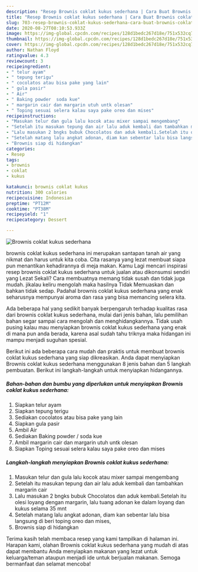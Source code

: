 ```yaml
---
description: "Resep Brownis coklat kukus sederhana | Cara Buat Brownis coklat kukus sederhana Yang Sedap"
title: "Resep Brownis coklat kukus sederhana | Cara Buat Brownis coklat kukus sederhana Yang Sedap"
slug: 703-resep-brownis-coklat-kukus-sederhana-cara-buat-brownis-coklat-kukus-sederhana-yang-sedap
date: 2020-08-27T08:10:53.933Z
image: https://img-global.cpcdn.com/recipes/128d1bedc267d18e/751x532cq70/brownis-coklat-kukus-sederhana-foto-resep-utama.jpg
thumbnail: https://img-global.cpcdn.com/recipes/128d1bedc267d18e/751x532cq70/brownis-coklat-kukus-sederhana-foto-resep-utama.jpg
cover: https://img-global.cpcdn.com/recipes/128d1bedc267d18e/751x532cq70/brownis-coklat-kukus-sederhana-foto-resep-utama.jpg
author: Nathan Floyd
ratingvalue: 4.3
reviewcount: 3
recipeingredient:
- " telur ayam"
- " tepung terigu"
- " cocolatos atau bisa pake yang lain"
- " gula pasir"
- " Air"
- " Baking powder  soda kue"
- " margarin cair dan margarin utuh untk olesan"
- " Toping sesuai selera kalau saya pake oreo dan mises"
recipeinstructions:
- "Masukan telur dan gula lalu kocok atau mixer sampai mengembang"
- "Setelah itu masukan tepung dan air lalu aduk kembali dan tambahkan margarin cair"
- "Lalu masukan 2 bngks bubuk Chocolatos dan aduk kembali.Setelah itu olesi loyang dengan margarin, lalu tuang adonan ke dalam loyang dan kukus selama 35 mnt"
- "Setelah matang lalu angkat adonan, diam kan sebentar lalu bisa langsung di beri toping oreo dan mises,"
- "Brownis siap di hidangkan"
categories:
- Resep
tags:
- brownis
- coklat
- kukus

katakunci: brownis coklat kukus 
nutrition: 300 calories
recipecuisine: Indonesian
preptime: "PT12M"
cooktime: "PT38M"
recipeyield: "1"
recipecategory: Dessert

---
```



![Brownis coklat kukus sederhana](https://img-global.cpcdn.com/recipes/128d1bedc267d18e/751x532cq70/brownis-coklat-kukus-sederhana-foto-resep-utama.jpg)


brownis coklat kukus sederhana ini merupakan santapan tanah air yang nikmat dan harus untuk kita coba. Cita rasanya yang lezat membuat siapa pun menantikan kehadirannya di meja makan.
Kamu Lagi mencari inspirasi resep brownis coklat kukus sederhana untuk jualan atau dikonsumsi sendiri yang Lezat Sekali? Cara membuatnya memang tidak susah dan tidak juga mudah. jikalau keliru mengolah maka hasilnya Tidak Memuaskan dan bahkan tidak sedap. Padahal brownis coklat kukus sederhana yang enak seharusnya mempunyai aroma dan rasa yang bisa memancing selera kita.



Ada beberapa hal yang sedikit banyak berpengaruh terhadap kualitas rasa dari brownis coklat kukus sederhana, mulai dari jenis bahan, lalu pemilihan bahan segar sampai cara mengolah dan menghidangkannya. Tidak usah pusing kalau mau menyiapkan brownis coklat kukus sederhana yang enak di mana pun anda berada, karena asal sudah tahu triknya maka hidangan ini mampu menjadi suguhan spesial.


Berikut ini ada beberapa cara mudah dan praktis untuk membuat brownis coklat kukus sederhana yang siap dikreasikan. Anda dapat menyiapkan Brownis coklat kukus sederhana menggunakan 8 jenis bahan dan 5 langkah pembuatan. Berikut ini langkah-langkah untuk menyiapkan hidangannya.

<!--inarticleads1-->

##### Bahan-bahan dan bumbu yang diperlukan untuk menyiapkan Brownis coklat kukus sederhana:

1. Siapkan  telur ayam
1. Siapkan  tepung terigu
1. Sediakan  cocolatos atau bisa pake yang lain
1. Siapkan  gula pasir
1. Ambil  Air
1. Sediakan  Baking powder / soda kue
1. Ambil  margarin cair dan margarin utuh untk olesan
1. Siapkan  Toping sesuai selera kalau saya pake oreo dan mises




<!--inarticleads2-->

##### Langkah-langkah menyiapkan Brownis coklat kukus sederhana:

1. Masukan telur dan gula lalu kocok atau mixer sampai mengembang
1. Setelah itu masukan tepung dan air lalu aduk kembali dan tambahkan margarin cair
1. Lalu masukan 2 bngks bubuk Chocolatos dan aduk kembali.Setelah itu olesi loyang dengan margarin, lalu tuang adonan ke dalam loyang dan kukus selama 35 mnt
1. Setelah matang lalu angkat adonan, diam kan sebentar lalu bisa langsung di beri toping oreo dan mises,
1. Brownis siap di hidangkan




Terima kasih telah membaca resep yang kami tampilkan di halaman ini. Harapan kami, olahan Brownis coklat kukus sederhana yang mudah di atas dapat membantu Anda menyiapkan makanan yang lezat untuk keluarga/teman ataupun menjadi ide untuk berjualan makanan. Semoga bermanfaat dan selamat mencoba!
